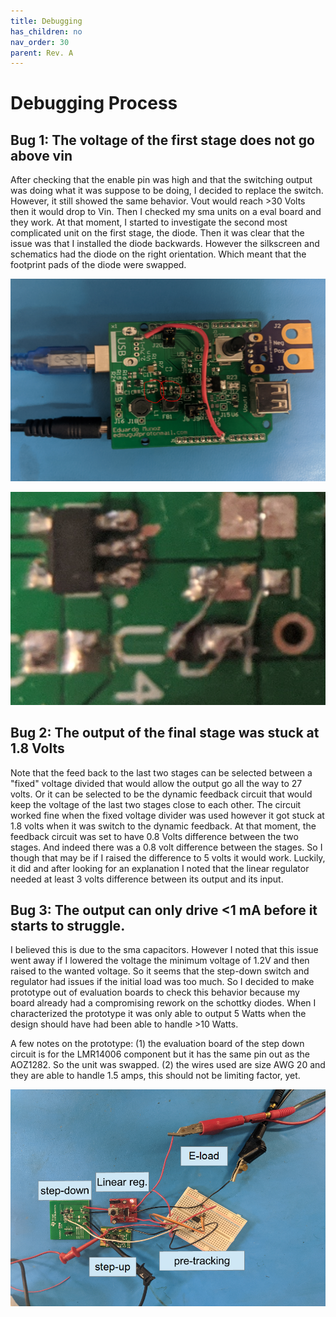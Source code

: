 ```yaml
---
title: Debugging
has_children: no
nav_order: 30
parent: Rev. A
---
```




# Debugging Process
## Bug 1: The voltage of the first stage does not go above vin
After checking that the enable pin was high and that the switching output was doing what it was suppose to be doing, I decided to replace the switch. However, it still showed the same behavior. Vout would reach >30 Volts then it would drop to Vin. Then I checked my sma units on a eval board and they work. At that moment, I started to investigate the second most complicated unit on the first stage, the diode. Then it was clear that the issue was that I installed the diode backwards. However the silkscreen and schematics had the diode on the right orientation. Which meant that the footprint pads of the diode were swapped. 

![board bring up](https://raw.githubusercontent.com/edmugu/arduino_adjustable_power_supply/master/documentation/snippets/picture%20of%20bringup.PNG  "board bring up")

![diode zoomed](https://raw.githubusercontent.com/edmugu/arduino_adjustable_power_supply/master/documentation/snippets/diode_zoomed.PNG  "diode zoomed")



## Bug 2: The output of the final stage was stuck at 1.8 Volts
Note that the feed back to the last two stages can be selected between a "fixed" voltage divided that would allow the output go all the way to 27 volts. Or it can be selected to be the dynamic feedback circuit that would keep the voltage of the last two stages close to each other. The circuit worked fine when the fixed voltage divider was used however it got stuck at 1.8 volts when it was switch to the dynamic feedback. At that moment, the feedback circuit was set to have 0.8 Volts difference between the two stages. And indeed there was a 0.8 volt difference between the stages. So I though that may be if I raised the difference to 5 volts it would work. Luckily, it did and after looking for an explanation I noted that the linear regulator needed at least 3 volts difference between its output and its input. 
	
## Bug 3: The output can only drive <1 mA before it starts to struggle. 
I believed this is due to the sma capacitors. However I noted that this issue went away if I lowered the voltage the minimum voltage of 1.2V and then raised to the wanted voltage. So it seems that the step-down switch and regulator had issues if the initial load was too much. So I decided to make prototype out of evaluation boards to check this behavior because my board already had a compromising rework on the schottky diodes. When I characterized the prototype it was only able to output 5 Watts when the design should have had been able to handle >10 Watts. 

A few notes on the prototype: 
	(1) the evaluation board of the step down circuit is for the LMR14006 component but it has the same pin out as the AOZ1282. So the unit was swapped.
	(2) the wires used are size AWG 20 and they are able to handle 1.5 amps, this should not be limiting factor, yet. 
	
![prototype out of eval boards](https://raw.githubusercontent.com/edmugu/arduino_adjustable_power_supply/master/documentation/snippets/debugging.PNG  "prototype out of eval boards")

